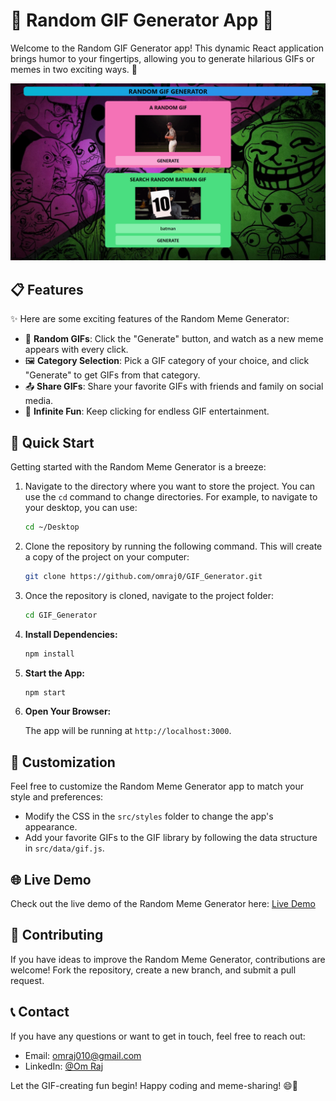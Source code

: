 # 🚀 Random GIF Generator App 🤣

Welcome to the Random GIF Generator app! This dynamic React application brings humor to your fingertips, allowing you to generate hilarious GIFs or memes in two exciting ways. 🎉

![Demo](Image.png)

## 📋 Features

✨ Here are some exciting features of the Random Meme Generator:

- 🤪 **Random GIFs**: Click the "Generate" button, and watch as a new meme appears with every click.
- 🖼️ **Category Selection**: Pick a GIF category of your choice, and click "Generate" to get GIFs from that category.
- 📤 **Share GIFs**: Share your favorite GIFs with friends and family on social media.
- 🔄 **Infinite Fun**: Keep clicking for endless GIF entertainment.

## 🚀 Quick Start

Getting started with the Random Meme Generator is a breeze:

1. Navigate to the directory where you want to store the project. You can use the `cd` command to change directories. For example, to navigate to your desktop, you can use:

   ```bash
   cd ~/Desktop
   ```

2. Clone the repository by running the following command. This will create a copy of the project on your computer:

   ```bash
   git clone https://github.com/omraj0/GIF_Generator.git
   ```

3. Once the repository is cloned, navigate to the project folder:

   ```bash
   cd GIF_Generator
   ```

4. **Install Dependencies:**

   ```bash
   npm install
   ```

5. **Start the App:**

   ```bash
   npm start
   ```

6. **Open Your Browser:**

   The app will be running at `http://localhost:3000`.

## 🎨 Customization

Feel free to customize the Random Meme Generator app to match your style and preferences:

- Modify the CSS in the `src/styles` folder to change the app's appearance.
- Add your favorite GIFs to the GIF library by following the data structure in `src/data/gif.js`.

## 🌐 Live Demo

Check out the live demo of the Random Meme Generator here: [Live Demo](https://omraj0.github.io/GIF_Generator/)

## 🤝 Contributing

If you have ideas to improve the Random Meme Generator, contributions are welcome! Fork the repository, create a new branch, and submit a pull request.

## 📞 Contact

If you have any questions or want to get in touch, feel free to reach out:

- Email: omraj010@gmail.com
- LinkedIn: [@Om Raj](https://www.linkedin.com/in/om-raj-915695228/)

Let the GIF-creating fun begin! Happy coding and meme-sharing! 😄🎉
